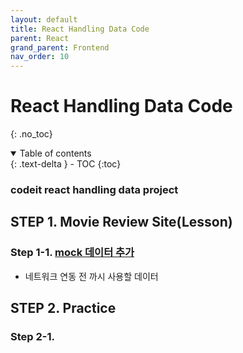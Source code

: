 ```yaml
---
layout: default
title: React Handling Data Code
parent: React
grand_parent: Frontend
nav_order: 10
---
```


# React Handling Data Code
{: .no_toc}

<details open markdown="block">
  <summary>
    Table of contents
  </summary>
  {: .text-delta }
- TOC
{:toc}
</details>
<!------------------------------------ STEP ------------------------------------>

### codeit react handling data project

## STEP 1. Movie Review Site(Lesson)

### Step 1-1. [mock 데이터 추가](https://www.codeit.kr/learn/5025)
  - 네트워크 연동 전 까시 사용할 데이터













<!------------------------------------ STEP ------------------------------------>

## STEP 2. Practice

### Step 2-1. 